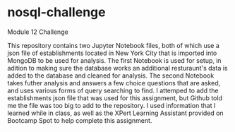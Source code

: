 # nosql-challenge
Module 12 Challenge

This repository contains two Jupyter Notebook files, both of which use a json file of establishments located in New York City that is imported into MongoDB to be used for analysis. The first Notebook is used for setup, in adition to making sure the database works an additional resturaunt's data is added to the database and cleaned for analysis. The second Notebook takes futher analysis and answers a few choice questions that are asked, and uses various forms of query searching to find. I attemped to add the establishments json file that was used for this assignment, but Github told me the file was too big to add to the repository. I used information that I learned while in class, as well as the XPert Learning Assistant provided on Bootcamp Spot to help complete this assignment.
